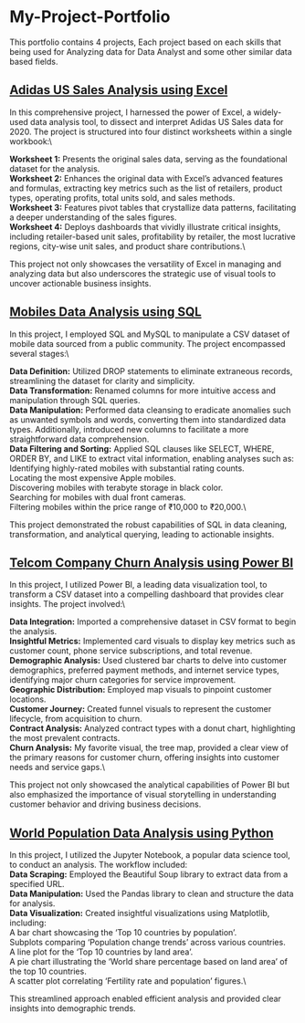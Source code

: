 # My-Project-Portfolio
This portfolio contains 4 projects, Each project based on each skills that being used for Analyzing data for Data Analyst and some other similar data based fields.

## [Adidas US Sales Analysis using Excel](https://github.com/VidhyabharathirajC/Excel-Project)

In this comprehensive project, I harnessed the power of Excel, a widely-used data analysis tool, to dissect and interpret Adidas US Sales data for 2020. The project is structured into four distinct worksheets within a single workbook:\

**Worksheet 1:** Presents the original sales data, serving as the foundational dataset for the analysis.\
**Worksheet 2:** Enhances the original data with Excel’s advanced features and formulas, extracting key metrics such as the list of retailers, product types, operating profits, total units sold, and sales methods.\
**Worksheet 3:** Features pivot tables that crystallize data patterns, facilitating a deeper understanding of the sales figures.\
**Worksheet 4:** Deploys dashboards that vividly illustrate critical insights, including retailer-based unit sales, profitability by retailer, the most lucrative regions, city-wise unit sales, and product share contributions.\

This project not only showcases the versatility of Excel in managing and analyzing data but also underscores the strategic use of visual tools to uncover actionable business insights.

## [Mobiles Data Analysis using SQL](https://github.com/VidhyabharathirajC/SQL-Project)

In this project, I employed SQL and MySQL to manipulate a CSV dataset of mobile data sourced from a public community. The project encompassed several stages:\

**Data Definition:** Utilized DROP statements to eliminate extraneous records, streamlining the dataset for clarity and simplicity.\
**Data Transformation:** Renamed columns for more intuitive access and manipulation through SQL queries.\
**Data Manipulation:** Performed data cleansing to eradicate anomalies such as unwanted symbols and words, converting them into standardized data types. Additionally, introduced new columns to facilitate a more straightforward data comprehension.\
**Data Filtering and Sorting:** Applied SQL clauses like SELECT, WHERE, ORDER BY, and LIKE to extract vital information, enabling analyses such as:\
Identifying highly-rated mobiles with substantial rating counts.\
Locating the most expensive Apple mobiles.\
Discovering mobiles with terabyte storage in black color.\
Searching for mobiles with dual front cameras.\
Filtering mobiles within the price range of ₹10,000 to ₹20,000.\

This project demonstrated the robust capabilities of SQL in data cleaning, transformation, and analytical querying, leading to actionable insights.

## [Telcom Company Churn Analysis using Power BI](https://github.com/VidhyabharathirajC/Power-BI-Project)

In this project, I utilized Power BI, a leading data visualization tool, to transform a CSV dataset into a compelling dashboard that provides clear insights. The project involved:\

**Data Integration:** Imported a comprehensive dataset in CSV format to begin the analysis.\
**Insightful Metrics:** Implemented card visuals to display key metrics such as customer count, phone service subscriptions, and total revenue.\
**Demographic Analysis:** Used clustered bar charts to delve into customer demographics, preferred payment methods, and internet service types, identifying major churn categories for service improvement.\
**Geographic Distribution:** Employed map visuals to pinpoint customer locations.\
**Customer Journey:** Created funnel visuals to represent the customer lifecycle, from acquisition to churn.\
**Contract Analysis:** Analyzed contract types with a donut chart, highlighting the most prevalent contracts.\
**Churn Analysis:** My favorite visual, the tree map, provided a clear view of the primary reasons for customer churn, offering insights into customer needs and service gaps.\

This project not only showcased the analytical capabilities of Power BI but also emphasized the importance of visual storytelling in understanding customer behavior and driving business decisions.

## [World Population Data Analysis using Python](https://github.com/VidhyabharathirajC/Python-Project)

In this project, I utilized the Jupyter Notebook, a popular data science tool, to conduct an analysis. The workflow included:\
**Data Scraping:** Employed the Beautiful Soup library to extract data from a specified URL.\
**Data Manipulation:** Used the Pandas library to clean and structure the data for analysis.\
**Data Visualization:** Created insightful visualizations using Matplotlib, including:\
A bar chart showcasing the ‘Top 10 countries by population’.\
Subplots comparing ‘Population change trends’ across various countries.\
A line plot for the ‘Top 10 countries by land area’.\
A pie chart illustrating the ‘World share percentage based on land area’ of the top 10 countries.\
A scatter plot correlating ‘Fertility rate and population’ figures.\

This streamlined approach enabled efficient analysis and provided clear insights into demographic trends.



